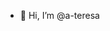 - 👋 Hi, I’m @a-teresa
<!-- 👀 I’m interested in Data Science.-->

<!--- 💞️ I’m looking to collaborate on Data Science projects.--->
<!--- 📫 How to reach me ...--->

<!---
a-teresa/a-teresa is a ✨ special ✨ repository because its `README.md` (this file) appears on your GitHub profile.
You can click the Preview link to take a look at your changes.
--->
